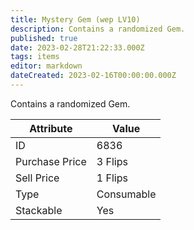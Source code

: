 ```yaml
---
title: Mystery Gem (wep LV10)
description: Contains a randomized Gem.
published: true
date: 2023-02-28T21:22:33.000Z
tags: items
editor: markdown
dateCreated: 2023-02-16T00:00:00.000Z
---
```


Contains a randomized Gem.

|Attribute|Value|
|-|-|
|ID|6836|
|Purchase Price|3 Flips|
|Sell Price|1 Flips|
|Type|Consumable|
|Stackable|Yes|

